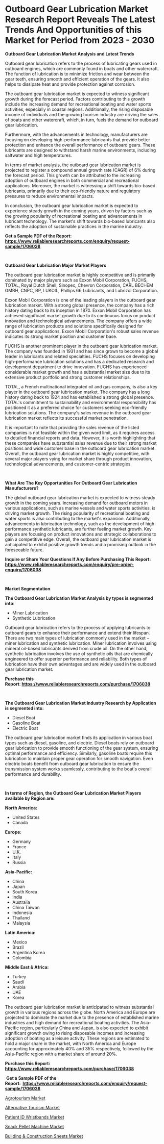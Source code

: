 <p><h1>Outboard Gear Lubrication Market Research Report Reveals The Latest Trends And Opportunities of this Market for Period from 2023 - 2030</h1></p><p><strong>Outboard Gear Lubrication Market Analysis and Latest Trends</strong></p>
<p><p>Outboard gear lubrication refers to the process of lubricating gears used in outboard engines, which are commonly found in boats and other watercraft. The function of lubrication is to minimize friction and wear between the gear teeth, ensuring smooth and efficient operation of the gears. It also helps to dissipate heat and provide protection against corrosion.</p><p>The outboard gear lubrication market is expected to witness significant growth during the forecast period. Factors contributing to this growth include the increasing demand for recreational boating and water sports activities, especially in coastal regions. Additionally, the rising disposable income of individuals and the growing tourism industry are driving the sales of boats and other watercraft, which, in turn, fuels the demand for outboard gear lubrication.</p><p>Furthermore, with the advancements in technology, manufacturers are focusing on developing high-performance lubricants that provide better protection and enhance the overall performance of outboard gears. These lubricants are designed to withstand harsh marine environments, including saltwater and high temperatures.</p><p>In terms of market analysis, the outboard gear lubrication market is projected to register a compound annual growth rate (CAGR) of 6% during the forecast period. This growth can be attributed to the increasing adoption of outboard engines in both commercial and recreational applications. Moreover, the market is witnessing a shift towards bio-based lubricants, primarily due to their eco-friendly nature and regulatory pressures to reduce environmental impacts.</p><p>In conclusion, the outboard gear lubrication market is expected to experience steady growth in the coming years, driven by factors such as the growing popularity of recreational boating and advancements in lubricant technology. The market's shift towards bio-based lubricants also reflects the adoption of sustainable practices in the marine industry.</p></p>
<p><strong>Get a Sample PDF of the Report:&nbsp; <a href="https://www.reliableresearchreports.com/enquiry/request-sample/1706038">https://www.reliableresearchreports.com/enquiry/request-sample/1706038</a></strong></p>
<p>&nbsp;</p>
<p><strong>Outboard Gear Lubrication Major Market Players</strong></p>
<p><p>The outboard gear lubrication market is highly competitive and is primarily dominated by major players such as Exxon Mobil Corporation, FUCHS, TOTAL, Royal Dutch Shell, Sinopec, Chevron Corporation, CARL BECHEM GMBH, CNPC, BP, LUKOIL, Phillips 66 Lubricants, and Lubrizol Corporation. </p><p>Exxon Mobil Corporation is one of the leading players in the outboard gear lubrication market. With a strong global presence, the company has a rich history dating back to its inception in 1870. Exxon Mobil Corporation has achieved significant market growth due to its continuous focus on product innovation and technological advancements. The company offers a wide range of lubrication products and solutions specifically designed for outboard gear applications. Exxon Mobil Corporation's robust sales revenue indicates its strong market position and customer base.</p><p>FUCHS is another prominent player in the outboard gear lubrication market. The company was founded in 1931 and has since grown to become a global leader in lubricants and related specialties. FUCHS focuses on developing high-performance lubrication solutions and has a dedicated research and development department to drive innovation. FUCHS has experienced considerable market growth and has a substantial market size due to its extensive product portfolio and strong customer relationships.</p><p>TOTAL, a French multinational integrated oil and gas company, is also a key player in the outboard gear lubrication market. The company has a long history dating back to 1924 and has established a strong global presence. TOTAL's commitment to sustainability and environmental responsibility has positioned it as a preferred choice for customers seeking eco-friendly lubrication solutions. The company's sales revenue in the outboard gear lubrication market reflects its successful market penetration.</p><p>It is important to note that providing the sales revenue of the listed companies is not feasible within the given word limit, as it requires access to detailed financial reports and data. However, it is worth highlighting that these companies have substantial sales revenue due to their strong market positions and wide customer base in the outboard gear lubrication market. Overall, the outboard gear lubrication market is highly competitive, with several major players vying for market share through product innovation, technological advancements, and customer-centric strategies.</p></p>
<p>&nbsp;</p>
<p><strong>What Are The Key Opportunities For Outboard Gear Lubrication Manufacturers?</strong></p>
<p><p>The global outboard gear lubrication market is expected to witness steady growth in the coming years. Increasing demand for outboard motors in various applications, such as marine vessels and water sports activities, is driving market growth. The rising popularity of recreational boating and water sports is also contributing to the market's expansion. Additionally, advancements in lubrication technology, such as the development of high-performance synthetic lubricants, are further fueling market growth. Key players are focusing on product innovations and strategic collaborations to gain a competitive edge. Overall, the outboard gear lubrication market is anticipated to exhibit positive growth trends and a promising outlook in the foreseeable future.</p></p>
<p><strong>Inquire or Share Your Questions If Any Before Purchasing This Report: <a href="https://www.reliableresearchreports.com/enquiry/pre-order-enquiry/1706038">https://www.reliableresearchreports.com/enquiry/pre-order-enquiry/1706038</a></strong></p>
<p>&nbsp;</p>
<p><strong>Market Segmentation</strong></p>
<p><strong>The Outboard Gear Lubrication Market Analysis by types is segmented into:</strong></p>
<p><ul><li>Miner Lubrication</li><li>Synthetic Lubrication</li></ul></p>
<p><p>Outboard gear lubrication refers to the process of applying lubricants to outboard gears to enhance their performance and extend their lifespan. There are two main types of lubrication commonly used in the market – miner lubrication and synthetic lubrication. Miner lubrication involves using mineral oil-based lubricants derived from crude oil. On the other hand, synthetic lubrication involves the use of synthetic oils that are chemically engineered to offer superior performance and reliability. Both types of lubrication have their own advantages and are widely used in the outboard gear lubrication market.</p></p>
<p><strong>Purchase this Report:&nbsp;<a href="https://www.reliableresearchreports.com/purchase/1706038">https://www.reliableresearchreports.com/purchase/1706038</a></strong></p>
<p>&nbsp;</p>
<p><strong>The Outboard Gear Lubrication Market Industry Research by Application is segmented into:</strong></p>
<p><ul><li>Diesel Boat</li><li>Gasoline Boat</li><li>Electric Boat</li></ul></p>
<p><p>The outboard gear lubrication market finds its application in various boat types such as diesel, gasoline, and electric. Diesel boats rely on outboard gear lubrication to provide smooth functioning of the gear system, ensuring optimal performance and efficiency. Similarly, gasoline boats require this lubrication to maintain proper gear operation for smooth navigation. Even electric boats benefit from outboard gear lubrication to ensure the transmission system works seamlessly, contributing to the boat's overall performance and durability.</p></p>
<p>&nbsp;</p>
<p><strong>In terms of Region, the Outboard Gear Lubrication Market Players available by Region are:</strong></p>
<p>
    <p> <strong> North America: </strong>
        <ul>
            <li>United States</li>
            <li>Canada</li>
        </ul>
        </p> 
    <p> <strong> Europe: </strong>
        <ul>
            <li>Germany</li>
            <li>France</li>
            <li>U.K.</li>
            <li>Italy</li>
            <li>Russia</li>
        </ul>
        </p> 
    <p> <strong> Asia-Pacific: </strong>
        <ul>
            <li>China</li>
            <li>Japan</li>
            <li>South Korea</li>
            <li>India</li>
            <li>Australia</li>
            <li>China Taiwan</li>
            <li>Indonesia</li>
            <li>Thailand</li>
            <li>Malaysia</li>
        </ul>
        </p> 
    <p> <strong> Latin America: </strong>
        <ul>
            <li>Mexico</li>
            <li>Brazil</li>
            <li>Argentina Korea</li>
            <li>Colombia</li>
        </ul>
        </p> 
    <p> <strong> Middle East & Africa: </strong>
        <ul>
            <li>Turkey</li>
            <li>Saudi</li>
            <li>Arabia</li>
            <li>UAE</li>
            <li>Korea</li>
        </ul>
    </p>
    </p>
<p><p>The outboard gear lubrication market is anticipated to witness substantial growth in various regions across the globe. North America and Europe are projected to dominate the market due to the presence of established marine industries and high demand for recreational boating activities. The Asia-Pacific region, particularly China and Japan, is also expected to exhibit significant growth owing to rising disposable incomes and increasing adoption of boating as a leisure activity. These regions are estimated to hold a major share in the market, with North America and Europe accounting for approximately 40% and 35% respectively, followed by the Asia-Pacific region with a market share of around 20%.</p></p>
<p><strong>Purchase this Report: <a href="https://www.reliableresearchreports.com/purchase/1706038">https://www.reliableresearchreports.com/purchase/1706038</a></strong></p>
<p>&nbsp;<strong>Get a Sample PDF of the Report:&nbsp;&nbsp;<a href="https://www.reliableresearchreports.com/enquiry/request-sample/1706038">https://www.reliableresearchreports.com/enquiry/request-sample/1706038</a></strong></p>
<p><strong></strong></p>
<p><p><a href="https://github.com/sofayahoo2023/Market-Research-Report-List-1/blob/main/agrotourism-market.md">Agrotourism Market</a></p><p><a href="https://github.com/pizolina/Market-Research-Report-List-1/blob/main/alternative-tourism-market.md">Alternative Tourism Market</a></p><p><a href="https://www.linkedin.com/pulse/patient-id-wristbands-market-size-share-amp-trends-analysis-sz0cf/">Patient ID Wristbands Market</a></p><p><a href="https://www.linkedin.com/pulse/snack-pellet-machine-market-share-amp-new-trends-analysis-x80je/">Snack Pellet Machine Market</a></p><p><a href="https://medium.com/@aashish.reportprime2/building-construction-sheets-market-report-reveals-the-latest-trends-and-growth-opportunities-of-1d215582d812">Building & Construction Sheets Market</a></p></p>